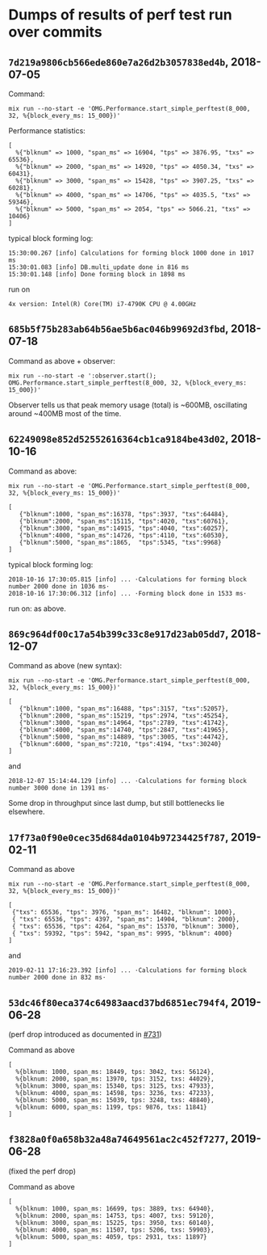 # Dumps of results of perf test run over commits

## `7d219a9806cb566ede860e7a26d2b3057838ed4b`, 2018-07-05

Command:

```
mix run --no-start -e 'OMG.Performance.start_simple_perftest(8_000, 32, %{block_every_ms: 15_000})'
```

Performance statistics:
```
[
  %{"blknum" => 1000, "span_ms" => 16904, "tps" => 3876.95, "txs" => 65536},
  %{"blknum" => 2000, "span_ms" => 14920, "tps" => 4050.34, "txs" => 60431},
  %{"blknum" => 3000, "span_ms" => 15428, "tps" => 3907.25, "txs" => 60281},
  %{"blknum" => 4000, "span_ms" => 14706, "tps" => 4035.5, "txs" => 59346},
  %{"blknum" => 5000, "span_ms" => 2054, "tps" => 5066.21, "txs" => 10406}
]

```

typical block forming log:
```
15:30:00.267 [info] Calculations for forming block 1000 done in 1017 ms
15:30:01.083 [info] DB.multi_update done in 816 ms
15:30:01.148 [info] Done forming block in 1898 ms
```

run on
```
4x version: Intel(R) Core(TM) i7-4790K CPU @ 4.00GHz
```

## `685b5f75b283ab64b56ae5b6ac046b99692d3fbd`, 2018-07-18

Command as above + observer:

```
mix run --no-start -e ':observer.start(); OMG.Performance.start_simple_perftest(8_000, 32, %{block_every_ms: 15_000})'
```

Observer tells us that peak memory usage (total) is ~600MB, oscillating around ~400MB most of the time.

## `62249098e852d52552616364cb1ca9184be43d02`, 2018-10-16

Command as above:

```
mix run --no-start -e 'OMG.Performance.start_simple_perftest(8_000, 32, %{block_every_ms: 15_000})'
```

```
[
   {"blknum":1000, "span_ms":16378, "tps":3937, "txs":64484},
   {"blknum":2000, "span_ms":15115, "tps":4020, "txs":60761},
   {"blknum":3000, "span_ms":14915, "tps":4040, "txs":60257},
   {"blknum":4000, "span_ms":14726, "tps":4110, "txs":60530},
   {"blknum":5000, "span_ms":1865,  "tps":5345, "txs":9968}
]
```

typical block forming log:
```
2018-10-16 17:30:05.815 [info] ... ⋅Calculations for forming block number 2000 done in 1036 ms⋅
2018-10-16 17:30:06.312 [info] ... ⋅Forming block done in 1533 ms⋅
```

run on: as above.

## `869c964df00c17a54b399c33c8e917d23ab05dd7`, 2018-12-07

Command as above (new syntax):

```
mix run --no-start -e 'OMG.Performance.start_simple_perftest(8_000, 32, %{block_every_ms: 15_000})'
```

```
[
   {"blknum":1000, "span_ms":16488, "tps":3157, "txs":52057},
   {"blknum":2000, "span_ms":15219, "tps":2974, "txs":45254},
   {"blknum":3000, "span_ms":14964, "tps":2789, "txs":41742},
   {"blknum":4000, "span_ms":14740, "tps":2847, "txs":41965},
   {"blknum":5000, "span_ms":14889, "tps":3005, "txs":44742},
   {"blknum":6000, "span_ms":7210, "tps":4194, "txs":30240}
]
```

and

```
2018-12-07 15:14:44.129 [info] ... ⋅Calculations for forming block number 3000 done in 1391 ms⋅
```

Some drop in throughput since last dump, but still bottlenecks lie elsewhere.

## `17f73a0f90e0cec35d684da0104b97234425f787`, 2019-02-11

Command as above

```
mix run --no-start -e 'OMG.Performance.start_simple_perftest(8_000, 32, %{block_every_ms: 15_000})'
```

```
[
 {"txs": 65536, "tps": 3976, "span_ms": 16482, "blknum": 1000},
 { "txs": 65536, "tps": 4397, "span_ms": 14904, "blknum": 2000},
 { "txs": 65536, "tps": 4264, "span_ms": 15370, "blknum": 3000},
 { "txs": 59392, "tps": 5942, "span_ms": 9995, "blknum": 4000}
]
```

and
```
2019-02-11 17:16:23.392 [info] ... ⋅Calculations for forming block number 2000 done in 832 ms⋅
```

## `53dc46f80eca374c64983aacd37bd6851ec794f4`, 2019-06-28

(perf drop introduced as documented in [#731](https://github.com/omisego/elixir-omg/issues/731))

Command as above

```
[
  %{blknum: 1000, span_ms: 18449, tps: 3042, txs: 56124},
  %{blknum: 2000, span_ms: 13970, tps: 3152, txs: 44029},
  %{blknum: 3000, span_ms: 15340, tps: 3125, txs: 47933},
  %{blknum: 4000, span_ms: 14598, tps: 3236, txs: 47233},
  %{blknum: 5000, span_ms: 15039, tps: 3248, txs: 48840},
  %{blknum: 6000, span_ms: 1199, tps: 9876, txs: 11841}
]
```

## `f3828a0f0a658b32a48a74649561ac2c452f7277`, 2019-06-28

(fixed the perf drop)

Command as above

```
[
  %{blknum: 1000, span_ms: 16699, tps: 3889, txs: 64940},
  %{blknum: 2000, span_ms: 14753, tps: 4007, txs: 59120},
  %{blknum: 3000, span_ms: 15225, tps: 3950, txs: 60140},
  %{blknum: 4000, span_ms: 11507, tps: 5206, txs: 59903},
  %{blknum: 5000, span_ms: 4059, tps: 2931, txs: 11897}
]
```
